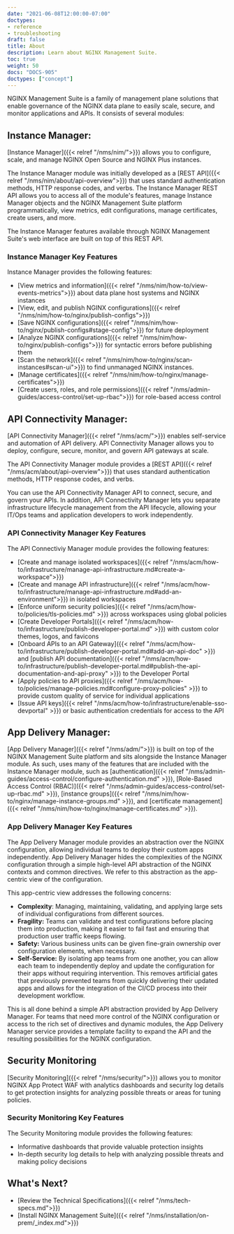 ```yaml
---
date: "2021-06-08T12:00:00-07:00"
doctypes:
- reference
- troubleshooting
draft: false
title: About
description: Learn about NGINX Management Suite.
toc: true
weight: 50
docs: "DOCS-905"
doctypes: ["concept"]
---
```


NGINX Management Suite is a family of management plane solutions that enable governance of the NGINX data plane to easily scale, secure, and monitor applications and APIs. It consists of several modules:

## Instance Manager:

[Instance Manager]({{< relref "/nms/nim/">}}) allows you to configure, scale, and manage NGINX Open Source and NGINX Plus instances. 

The Instance Manager module was initially developed as a [REST API]({{< relref "/nms/nim/about/api-overview">}}) that uses standard authentication methods, HTTP response codes, and verbs. The Instance Manager REST API allows you to access all of the module's features, manage Instance Manager objects and the NGINX Management Suite platform programmatically, view metrics, edit configurations, manage certificates, create users, and more. 

The Instance Manager features available through NGINX Management Suite's web interface are built on top of this REST API.

### Instance Manager Key Features

Instance Manager provides the following features:

- [View metrics and information]({{< relref "/nms/nim/how-to/view-events-metrics">}}) about data plane host systems and NGINX instances
- [View, edit, and publish NGINX configurations]({{< relref "/nms/nim/how-to/nginx/publish-configs">}})
- [Save NGINX configurations]({{< relref "/nms/nim/how-to/nginx/publish-configs#stage-config">}}) for future deployment
- [Analyze NGINX configurations]({{< relref "/nms/nim/how-to/nginx/publish-configs">}}) for syntactic errors before publishing them
- [Scan the network]({{< relref "/nms/nim/how-to/nginx/scan-instances#scan-ui">}}) to find unmanaged NGINX instances.
- [Manage certificates]({{< relref "/nms/nim/how-to/nginx/manage-certificates">}})
- [Create users, roles, and role permissions]({{< relref "/nms/admin-guides/access-control/set-up-rbac">}}) for role-based access control

## API Connectivity Manager: 

[API Connectivity Manager]({{< relref "/nms/acm/">}}) enables self-service and automation of API delivery. API Connectivity Manager allows you to deploy, configure, secure, monitor, and govern API gateways at scale. 

The API Connectivity Manager module provides a [REST API]({{< relref "/nms/acm/about/api-overview">}}) that uses standard authentication methods, HTTP response codes, and verbs.

You can use the API Connectivity Manager API to connect, secure, and govern your APIs. In addition, API Connectivity Manager lets you separate infrastructure lifecycle management from the API lifecycle, allowing your IT/Ops teams and application developers to work independently.

### API Connectivity Manager Key Features

The API Connectiviy Manager module provides the following features:

- [Create and manage isolated workspaces]({{< relref "/nms/acm/how-to/infrastructure/manage-api-infrastructure.md#create-a-workspace">}})
- [Create and manage API infrastructure]({{< relref "/nms/acm/how-to/infrastructure/manage-api-infrastructure.md#add-an-environment">}}) in isolated workspaces
- [Enforce uniform security policies]({{< relref "/nms/acm/how-to/policies/tls-policies.md" >}}) across workspaces using global policies
- [Create Developer Portals]({{< relref "/nms/acm/how-to/infrastructure/publish-developer-portal.md" >}}) with custom color themes, logos, and favicons
- [Onboard APIs to an API Gateway]({{< relref "/nms/acm/how-to/infrastructure/publish-developer-portal.md#add-an-api-doc" >}}) and [publish API documentation]({{< relref "/nms/acm/how-to/infrastructure/publish-developer-portal.md#publish-the-api-documentation-and-api-proxy" >}}) to the Developer Portal
- [Apply policies to API proxies]({{< relref "/nms/acm/how-to/policies/manage-policies.md#configure-proxy-policies" >}}) to provide custom quality of service for individual applications
- [Issue API keys]({{< relref "/nms/acm/how-to/infrastructure/enable-sso-devportal" >}}) or basic authentication credentials for access to the API

## App Delivery Manager:

[App Delivery Manager]({{< relref "/nms/adm/">}}) is built on top of the NGINX Management Suite platform and sits alongside the Instance Manager module. As such, uses many of the features that are included with the Instance Manager module, such as [authentication]({{< relref "/nms/admin-guides/access-control/configure-authentication.md" >}}), [Role-Based Access Control (RBAC)]({{< relref "/nms/admin-guides/access-control/set-up-rbac.md" >}}), [instance groups]({{< relref "/nms/nim/how-to/nginx/manage-instance-groups.md" >}}), and [certificate management]({{< relref "/nms/nim/how-to/nginx/manage-certificates.md" >}}).

### App Delivery Manager Key Features

The App Delivery Manager module provides an abstraction over the NGINX configuration, allowing individual teams to deploy their custom apps independently. App Delivery Manager hides the complexities of the NGINX configuration through a simple high-level API abstraction of the NGINX contexts and common directives. We refer to this abstraction as the app-centric view of the configuration.

This app-centric view addresses the following concerns:

* **Complexity**: Managing, maintaining, validating, and applying large sets of individual configurations from different sources.
* **Fragility:** Teams can validate and test configurations before placing them into production, making it easier to fail fast and ensuring that production user traffic keeps flowing.
* **Safety:** Various business units can be given fine-grain ownership over configuration elements, when necessary.
* **Self-Service:** By isolating app teams from one another, you can allow each team to independently deploy and update the configuration for their apps without requiring intervention. This removes artificial gates that previously prevented teams from quickly delivering their updated apps and allows for the integration of the CI/CD process into their development workflow.

This is all done behind a simple API abstraction provided by App Delivery Manager. For teams that need more control of the NGINX configuration or access to the rich set of directives and dynamic modules, the App Delivery Manager service provides a template facility to expand the API and the resulting possibilities for the NGINX configuration.

## Security Monitoring

[Security Monitoring]({{< relref "/nms/security/">}}) allows you to monitor NGINX App Protect WAF with analytics dashboards and security log details to get protection insights for analyzing possible threats or areas for tuning policies.

### Security Monitoring Key Features

The Security Monitoring module provides the following features:

- Informative dashboards that provide valuable protection insights
- In-depth security log details to help with analyzing possible threats and making policy decisions

## What's Next?

- [Review the Technical Specifications]({{< relref "/nms/tech-specs.md">}})
- [Install NGINX Management Suite]({{< relref "/nms/installation/on-prem/_index.md">}})
